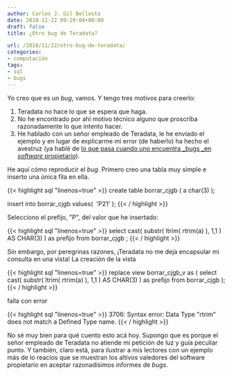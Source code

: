 ```yaml
---
author: Carlos J. Gil Bellosta
date: 2010-11-22 09:29:04+00:00
draft: false
title: ¿Otro bug de Teradata?

url: /2010/11/22/otro-bug-de-teradata/
categories:
- computación
tags:
- sql
- bugs
---
```


Yo creo que es un _bug_, vamos. Y tengo tres motivos para creerlo:

1. Teradata no hace lo que se espera que haga.
2. No he encontrado por ahí motivo técnico alguno que proscriba razonadamente lo que intento hacer.
3. He hablado con un señor empleado de Teradata, le he enviado el ejemplo y en lugar de explicarme mi error (de haberlo) ha hecho el avestruz (ya hablé de [lo que pasa cuando uno encuentra _bugs _en _software_ propietario](http://www.datanalytics.com/blog/2010/07/19/que-hacer-y-no-hacer-con-los-bichitos-que-uno-encuentra/)).

He aquí cómo reproducir el _bug_. Primero creo una tabla muy simple e inserto una única fila en ella.


{{< highlight sql "linenos=true" >}}
create table borrar_cjgb (
    a char(3)
);

insert into borrar_cjgb values(  'P21' );
{{< / highlight >}}


Selecciono el prefijo, "P", del valor que he insertado:


{{< highlight sql "linenos=true" >}}
select
    cast( substr( ltrim( rtrim(a) ), 1,1 ) AS CHAR(3) ) as prefijo
    from borrar_cjgb
;
{{< / highlight >}}


Sin embargo, por peregrinas razones, ¡Teradata no me deja encapsular mi consulta en una vista! La creación de la vista


{{< highlight sql "linenos=true" >}}
replace view borrar_cjgb_v as (
    select
        cast( substr( ltrim( rtrim(a) ), 1,1 ) AS CHAR(3) ) as prefijo
        from borrar_cjgb
);
{{< / highlight >}}


falla con error


{{< highlight sql "linenos=true" >}}
3706: Syntax error: Data Type "rtrim" does not match a Defined Type name.
{{< / highlight >}}


No sé muy bien para qué cuento esto acá hoy. Supongo que es porque el señor empleado de Teradata no atiende mi petición de luz y guía peculiar punto. Y también, claro está, para ilustrar a mis lectores con un ejemplo más de lo reacios que se muestran los altivos valedores del software propietario en aceptar razonadísimos informes de _bugs_.
